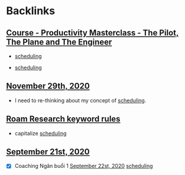 
# Backlinks
## [Course - Productivity Masterclass - The Pilot, The Plane and The Engineer](<Course - Productivity Masterclass - The Pilot, The Plane and The Engineer.md>)
- [scheduling](<scheduling.md>)

- [scheduling](<scheduling.md>)

## [November 29th, 2020](<November 29th, 2020.md>)
- I need to re-thinking about my concept of [scheduling](<scheduling.md>).

## [Roam Research keyword rules](<Roam Research keyword rules.md>)
- capitalize [scheduling](<scheduling.md>)

## [September 21st, 2020](<September 21st, 2020.md>)
- [x] Coaching Ngân buổi 1 [September 22st, 2020](<September 22st, 2020.md>) [scheduling](<scheduling.md>)

